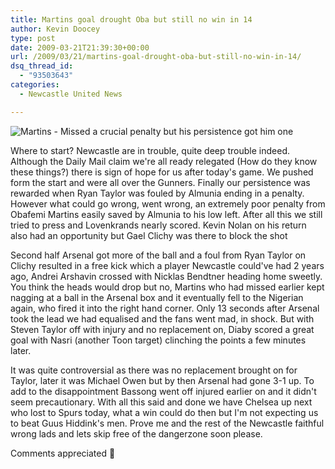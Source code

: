 ```yaml
---
title: Martins goal drought Oba but still no win in 14
author: Kevin Doocey
type: post
date: 2009-03-21T21:39:30+00:00
url: /2009/03/21/martins-goal-drought-oba-but-still-no-win-in-14/
dsq_thread_id:
  - "93503643"
categories:
  - Newcastle United News

---
```

![Martins - Missed a crucial penalty but his persistence got him one](https://static.guim.co.uk/sys-images/Football/Pix/pictures/2008/05/14/ObafemiMartinsReutersPhilNoble1.jpg)

Where to start? Newcastle are in trouble, quite deep trouble indeed. Although the Daily Mail claim we're all ready relegated (How do they know these things?) there is sign of hope for us after today's game. We pushed form the start and were all over the Gunners. Finally our persistence was rewarded when Ryan Taylor was fouled by Almunia ending in a penalty. However what could go wrong, went wrong, an extremely poor penalty from Obafemi Martins easily saved by Almunia to his low left. After all this we still tried to press and Lovenkrands nearly scored. Kevin Nolan on his return also had an opportunity but Gael Clichy was there to block the shot

Second half Arsenal got more of the ball and a foul from Ryan Taylor on Clichy resulted in a free kick which a player Newcastle could've had 2 years ago, Andrei Arshavin crossed with Nicklas Bendtner heading home sweetly. You think the heads would drop but no, Martins who had missed earlier kept nagging at a ball in the Arsenal box and it eventually fell to the Nigerian again, who fired it into the right hand corner. Only 13 seconds after Arsenal took the lead we had equalised and the fans went mad, in shock. But with Steven Taylor off with injury and no replacement on, Diaby scored a great goal with Nasri (another Toon target) clinching the points a few minutes later.

It was quite controversial as there was no replacement brought on for Taylor, later it was Michael Owen but by then Arsenal had gone 3-1 up. To add to the disappointment Bassong went off injured earlier on and it didn't seem precautionary. With all this said and done we have Chelsea up next who lost to Spurs today, what a win could do then but I'm not expecting us to beat Guus Hiddink's men. Prove me and the rest of the Newcastle faithful wrong lads and lets skip free of the dangerzone soon please.

Comments appreciated 🙂
